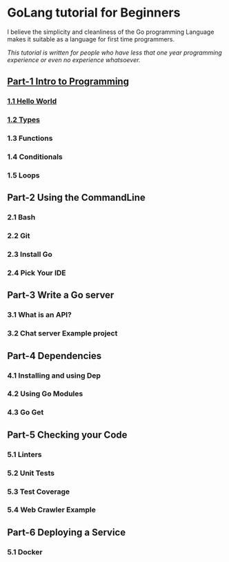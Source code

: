 # GoLang tutorial for Beginners
I believe the simplicity and cleanliness of the Go programming Language makes it suitable as a language for first time programmers. 

_This tutorial is written for people who have less that one year programming experience or even no experience whatsoever._

## [Part-1 Intro to Programming](/part_1/intro_to_programming.md)

### [1.1 Hello World](/part_1/1.1_hello_world.md)
### [1.2 Types](/part_1/1.2_types.md)
### 1.3 Functions
### 1.4 Conditionals
### 1.5 Loops

## Part-2 Using the CommandLine

### 2.1 Bash
### 2.2 Git
### 2.3 Install Go
### 2.4 Pick Your IDE

## Part-3 Write a Go server

### 3.1 What is an API?
### 3.2 Chat server Example project

## Part-4 Dependencies

### 4.1 Installing and using Dep
### 4.2 Using Go Modules
### 4.3 Go Get

## Part-5 Checking your Code

### 5.1 Linters
### 5.2 Unit Tests
### 5.3 Test Coverage
### 5.4 Web Crawler Example

## Part-6 Deploying a Service

### 5.1 Docker 
